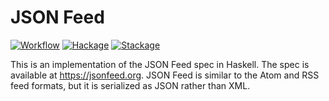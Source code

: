 # JSON Feed

[![Workflow](https://github.com/tfausak/json-feed/actions/workflows/workflow.yaml/badge.svg)](https://github.com/tfausak/json-feed/actions/workflows/workflow.yaml)
[![Hackage](https://img.shields.io/hackage/v/json-feed)](https://hackage.haskell.org/package/json-feed)
[![Stackage](https://www.stackage.org/package/json-feed/badge/nightly?label=stackage)](https://www.stackage.org/package/json-feed)

This is an implementation of the JSON Feed spec in Haskell. The spec is
available at <https://jsonfeed.org>. JSON Feed is similar to the Atom and RSS
feed formats, but it is serialized as JSON rather than XML.
